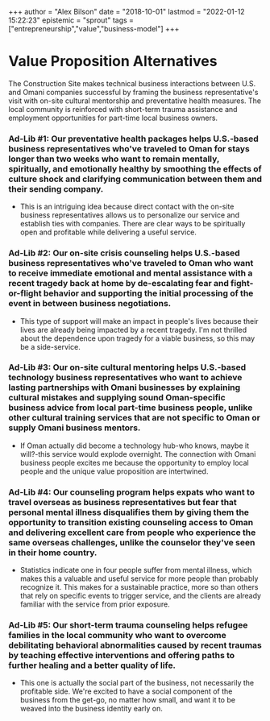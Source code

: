 +++
author = "Alex Bilson"
date = "2018-10-01"
lastmod = "2022-01-12 15:22:23"
epistemic = "sprout"
tags = ["entrepreneurship","value","business-model"]
+++
# Value Proposition Alternatives

The Construction Site makes technical business interactions between U.S. and Omani companies successful by framing the business representative's visit with on-site cultural mentorship and preventative health measures.  The local community is reinforced with short-term trauma assistance and employment opportunities for part-time local business owners.

### Ad-Lib #1: Our preventative health packages helps U.S.-based business representatives who've traveled to Oman for stays longer than two weeks who want to remain mentally, spiritually, and emotionally healthy by smoothing the effects of culture shock and clarifying communication between them and their sending company.

- This is an intriguing idea because direct contact with the on-site business representatives allows us to personalize our service and establish ties with companies.  There are clear ways to be spiritually open and profitable while delivering a useful service.

### Ad-Lib #2: Our on-site crisis counseling helps U.S.-based business representatives who've traveled to Oman who want to receive immediate emotional and mental assistance with a recent tragedy back at home by de-escalating fear and fight-or-flight behavior and supporting the initial processing of the event in between business negotiations.

- This type of support will make an impact in people's lives because their lives are already being impacted by a recent tragedy.  I'm not thrilled about the dependence upon tragedy for a viable business, so this may be a side-service.

### Ad-Lib #3: Our on-site cultural mentoring helps U.S.-based technology business representatives who want to achieve lasting partnerships with Omani businesses by explaining cultural mistakes and supplying sound Oman-specific business advice from local part-time business people, unlike other cultural training services that are not specific to Oman or supply Omani business mentors.

- If Oman actually did become a technology hub-who knows, maybe it will?-this service would explode overnight.  The connection with Omani business people excites me because the opportunity to employ local people and the unique value proposition are intertwined.

### Ad-Lib #4: Our counseling program helps expats who want to travel overseas as business representatives but fear that personal mental illness disqualifies them by giving them the opportunity to transition existing counseling access to Oman and delivering excellent care from people who experience the same overseas challenges, unlike the counselor they've seen in their home country.

- Statistics indicate one in four people suffer from mental illness, which makes this a valuable and useful service for more people than probably recognize it.  This makes for a sustainable practice, more so than others that rely on specific events to trigger service, and the clients are already familiar with the service from prior exposure.

### Ad-Lib #5: Our short-term trauma counseling helps refugee families in the local community who want to overcome debilitating behavioral abnormalities caused by recent traumas by teaching effective interventions and offering paths to further healing and a better quality of life.

- This one is actually the social part of the business, not necessarily the profitable side.  We're excited to have a social component of the business from the get-go, no matter how small, and want it to be weaved into the business identity early on.
